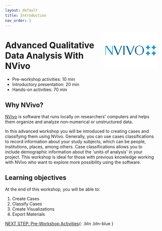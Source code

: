 ```yaml
---
layout: default
title: Introduction 
nav_order: 1
---
```


<img src="images/logo.png" style="float:right;width:180px;" alt="logo">

# Advanced Qualitative Data Analysis With NVivo

- Pre-workshop activities: 10 min 
- Introductory presentation: 20 min
- Hands-on activities: 70 min

## Why NVivo? 

[NVivo](https://www.qsrinternational.com/nvivo-qualitative-data-analysis-software/home) is software that runs locally on researchers' computers and helps them organize and analyze non-numerical or unstructured data. 

In this advanced workshop you will be introduced to creating cases and classifying them using NVivo. Generally, you can use cases classifications to record information about your study subjects, which can be people, institutions, places, among others. Case classifications allows you to include demographic information about the 'units of analysis' in your project. This workshop is ideal for those with previous knowledge working with NVivo who want to explore more possibility using the software. 

## Learning objectives

At the end of this workshop, you will be able to:

1.  Create Cases
3.  Classify Cases
4.  Create Visualizations
5.  Export Materials
 
[NEXT STEP: Pre-Workshop Activities](pre-workshop.html){: .btn .btn-blue }
